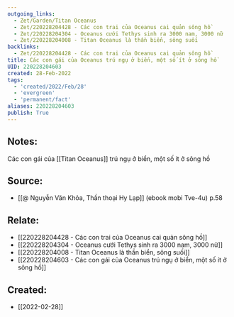 ```yaml
---
outgoing_links:
  - Zet/Garden/Titan Oceanus
  - Zet/220228204428 - Các con trai của Oceanus cai quản sông hồ
  - Zet/220228204304 - Oceanus cưới Tethys sinh ra 3000 nam, 3000 nữ
  - Zet/220228204008 - Titan Oceanus là thần biển, sông suối
backlinks:
  - Zet/220228204428 - Các con trai của Oceanus cai quản sông hồ
title: Các con gái của Oceanus trú ngụ ở biển, một số ít ở sông hồ
UID: 220228204603
created: 28-Feb-2022
tags:
  - 'created/2022/Feb/28'
  - 'evergreen'
  - 'permanent/fact'
aliases: 220228204603
publish: True
---
```

## Notes:
Các con gái của [[Titan Oceanus]] trú ngụ ở biển, một số ít ở sông hồ

## Source:
- [[@ Nguyễn Văn Khỏa, Thần thoại Hy Lạp]] (ebook mobi Tve-4u) p.58

## Relate:
- [[220228204428 - Các con trai của Oceanus cai quản sông hồ]]
- [[220228204304 - Oceanus cưới Tethys sinh ra 3000 nam, 3000 nữ]]
- [[220228204008 - Titan Oceanus là thần biển, sông suối]]
- [[220228204603 - Các con gái của Oceanus trú ngụ ở biển, một số ít ở sông hồ]]
## Created:
- [[2022-02-28]]
